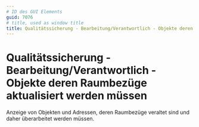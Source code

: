 ```yaml
---
# ID des GUI Elements
guid: 7076
# title, used as window title
title: Qualitätssicherung - Bearbeitung/Verantwortlich - Objekte deren Raumbezüge aktualisiert werden müssen
---
```


# Qualitätssicherung - Bearbeitung/Verantwortlich - Objekte deren Raumbezüge aktualisiert werden müssen

Anzeige von Objekten und Adressen, deren Raumbezüge veraltet sind und daher überarbeitet werden müssen.

